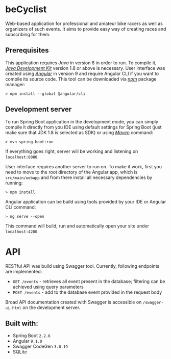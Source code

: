 beCyclist
=========

Web-based application for professional and amateur bike racers as well as organizers of such events. It aims to provide easy way of creating races and subscribing for them.

## Prerequisites

This application requires *Java* in version 8 in order to run. To compile it, [*Java Development Kit*](https://www.oracle.com/java/technologies/javase-jdk8-downloads.htm) version 1.8 or above is necessary.
User interface was created using [*Angular*](https://angular.io/) in version 9 and require Angular CLI if you want to compile its source code. This tool can be downloaded via [*npm*](https://npmjs.org) package manager:
    
    > npm install --global @angular/cli

## Development server

To run Spring Boot application in the development mode, you can simply compile it directly from you IDE using default settings for Spring Boot (just make sure that JDK 1.8 is selected as SDK) or using [*Maven*](https://maven.apache.org/) command:
    
    > mvn spring-boot:run
    
If everything goes right, server will be working and listening on `localhost:8080`.

User interface requires another server to run on. To make it work, first you need to move to the root directory of the Angular app, which is `src/main/webapp` and from there install all necessary dependencies by running:

    > npm install
    
Angular application can be build using tools provided by your IDE or Angular CLI command:

    > ng serve --open

This command will build, run and automatically open your site under `localhost:4200`.

# API

RESTful API was build using Swagger tool. Currently, following endpoints are implemented:

   - `GET /events` - retrieves all event present in the database; filtering can be achieved using query parameters
   - `POST /events` - add to the database event provided in the request body
  
Broad API documentation created with Swagger is accessible on `/swagger-ui.html` on the development server.

## Built with:
   - Spring Boot `2.2.6`
   - Angular `9.1.0`
   - Swagger CodeGen `3.0.19`
   - SQLite